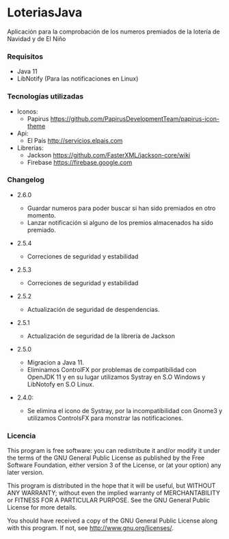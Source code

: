 LoteriasJava
============

Aplicación para la comprobación de los numeros premiados de la lotería de Navidad y de El Niño

### Requisitos ###

* Java 11
* LibNotify (Para las notificaciones en Linux)

### Tecnologías utilizadas ###

* Iconos:
  * Papirus https://github.com/PapirusDevelopmentTeam/papirus-icon-theme
* Api:
  * El País http://servicios.elpais.com
* Librerias:
  * Jackson https://github.com/FasterXML/jackson-core/wiki
  * Firebase https://firebase.google.com

### Changelog ###

* 2.6.0

  * Guardar numeros para poder buscar si han sido premiados en otro momento.
  * Lanzar notificación si alguno de los premios almacenados ha sido premiado.

* 2.5.4

  * Correciones de seguridad y estabilidad

* 2.5.3

  * Correciones de seguridad y estabilidad

* 2.5.2

  * Actualización de seguridad de despendencias.

* 2.5.1

  * Actualización de seguridad de la librería de Jackson

* 2.5.0

  * Migracion a Java 11.
  * Eliminamos ControlFX por problemas de compatibilidad con OpenJDK 11 y en su lugar utilizamos Systray en S.O Windows
    y LibNotofy en S.O Linux.

* 2.4.0:

  * Se elimina el icono de Systray, por la incompatibilidad con Gnome3 y utilizamos ControlsFX para monstrar las
    notificaciones.

### Licencia ### 

This program is free software: you can redistribute it and/or modify
it under the terms of the GNU General Public License as published by
the Free Software Foundation, either version 3 of the License, or
(at your option) any later version.

This program is distributed in the hope that it will be useful,
but WITHOUT ANY WARRANTY; without even the implied warranty of
MERCHANTABILITY or FITNESS FOR A PARTICULAR PURPOSE.  See the
GNU General Public License for more details.

You should have received a copy of the GNU General Public License
along with this program.  If not, see <http://www.gnu.org/licenses/>.
